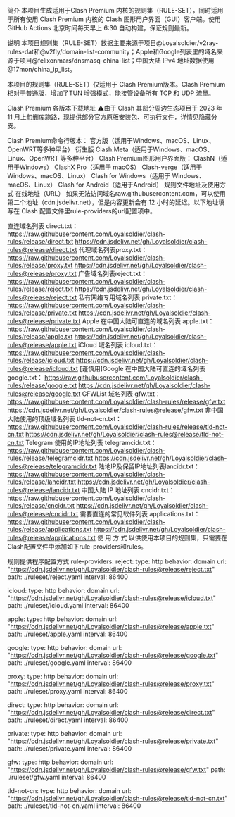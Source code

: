 简介
本项目生成适用于Clash Premium 内核的规则集（RULE-SET），同时适用于所有使用 Clash Premium 内核的 Clash 图形用户界面（GUI）客户端。使用 GitHub Actions 北京时间每天早上 6:30 自动构建，保证规则最新。

说明
本项目规则集（RULE-SET）数据主要来源于项目@Loyalsoldier/v2ray-rules-dat和@v2fly/domain-list-community；Apple和Google列表里的域名来源于项目@felixonmars/dnsmasq-china-list；中国大陆 IPv4 地址数据使用@17mon/china_ip_list。

本项目的规则集（RULE-SET）仅适用于 Clash Premium版本。Clash Premium 相对于普通版，增加了TUN 增强模式，能接管设备所有 TCP 和 UDP 流量。

Clash Premium 各版本下载地址
⚠️由于 Clash 其部分周边生态项目于 2023 年 11 月上旬删库跑路，现提供部分官方原版安装包、可执行文件，详情见隐藏分支。

Clash Premium命令行版本：
官方版（适用于Windows、macOS、Linux、OpenWRT等多种平台）
衍生版 Clash.Meta（适用于Windows、macOS、Linux、OpenWRT 等多种平台）
Clash Premium图形用户界面版：
ClashN（适用于Windows）
ClashX Pro（适用于 macOS）
Clash-verge（适用于 Windows、macOS、Linux）
Clash for Windows（适用于 Windows、macOS、Linux）
Clash for Android（适用于Android）
规则文件地址及使用方式
在线地址（URL）
如果无法访问域名raw.githubusercontent.com，可以使用第二个地址（cdn.jsdelivr.net），但是内容更新会有 12 小时的延迟。以下地址填写在 Clash 配置文件里rule-providers的url配置项中。

直连域名列表 direct.txt：
https://raw.githubusercontent.com/Loyalsoldier/clash-rules/release/direct.txt
https://cdn.jsdelivr.net/gh/Loyalsoldier/clash-rules@release/direct.txt
代理域名列表proxy.txt：
https://raw.githubusercontent.com/Loyalsoldier/clash-rules/release/proxy.txt
https://cdn.jsdelivr.net/gh/Loyalsoldier/clash-rules@release/proxy.txt
广告域名列表reject.txt：
https://raw.githubusercontent.com/Loyalsoldier/clash-rules/release/reject.txt
https://cdn.jsdelivr.net/gh/Loyalsoldier/clash-rules@release/reject.txt
私有网络专用域名列表 private.txt：
https://raw.githubusercontent.com/Loyalsoldier/clash-rules/release/private.txt
https://cdn.jsdelivr.net/gh/Loyalsoldier/clash-rules@release/private.txt
Apple 在中国大陆可直连的域名列表 apple.txt：
https://raw.githubusercontent.com/Loyalsoldier/clash-rules/release/apple.txt
https://cdn.jsdelivr.net/gh/Loyalsoldier/clash-rules@release/apple.txt
iCloud 域名列表 icloud.txt：
https://raw.githubusercontent.com/Loyalsoldier/clash-rules/release/icloud.txt
https://cdn.jsdelivr.net/gh/Loyalsoldier/clash-rules@release/icloud.txt
[谨慎用]Google 在中国大陆可直连的域名列表 google.txt：
https://raw.githubusercontent.com/Loyalsoldier/clash-rules/release/google.txt
https://cdn.jsdelivr.net/gh/Loyalsoldier/clash-rules@release/google.txt
GFWList 域名列表 gfw.txt：
https://raw.githubusercontent.com/Loyalsoldier/clash-rules/release/gfw.txt
https://cdn.jsdelivr.net/gh/Loyalsoldier/clash-rules@release/gfw.txt
非中国大陆使用的顶级域名列表 tld-not-cn.txt：
https://raw.githubusercontent.com/Loyalsoldier/clash-rules/release/tld-not-cn.txt
https://cdn.jsdelivr.net/gh/Loyalsoldier/clash-rules@release/tld-not-cn.txt
Telegram 使用的IP地址列表 telegramcidr.txt：
https://raw.githubusercontent.com/Loyalsoldier/clash-rules/release/telegramcidr.txt
https://cdn.jsdelivr.net/gh/Loyalsoldier/clash-rules@release/telegramcidr.txt
陆地IP及保留IP地址列表lancidr.txt：
https://raw.githubusercontent.com/Loyalsoldier/clash-rules/release/lancidr.txt
https://cdn.jsdelivr.net/gh/Loyalsoldier/clash-rules@release/lancidr.txt
中国大陆 IP 地址列表 cncidr.txt：
https://raw.githubusercontent.com/Loyalsoldier/clash-rules/release/cncidr.txt
https://cdn.jsdelivr.net/gh/Loyalsoldier/clash-rules@release/cncidr.txt
需要直连的常见软件列表 applications.txt：
https://raw.githubusercontent.com/Loyalsoldier/clash-rules/release/applications.txt
https://cdn.jsdelivr.net/gh/Loyalsoldier/clash-rules@release/applications.txt
使 用 方 式
以供使用本项目的规则集，只需要在Clash配置文件中添加如下rule-providers和rules。

规则提供程序配置方式
rule-providers:
  reject:
    type: http
    behavior: domain
    url: "https://cdn.jsdelivr.net/gh/Loyalsoldier/clash-rules@release/reject.txt"
    path: ./ruleset/reject.yaml
    interval: 86400

  icloud:
    type: http
    behavior: domain
    url: "https://cdn.jsdelivr.net/gh/Loyalsoldier/clash-rules@release/icloud.txt"
    path: ./ruleset/icloud.yaml
    interval: 86400

  apple:
    type: http
    behavior: domain
    url: "https://cdn.jsdelivr.net/gh/Loyalsoldier/clash-rules@release/apple.txt"
    path: ./ruleset/apple.yaml
    interval: 86400

  google:
    type: http
    behavior: domain
    url: "https://cdn.jsdelivr.net/gh/Loyalsoldier/clash-rules@release/google.txt"
    path: ./ruleset/google.yaml
    interval: 86400

  proxy:
    type: http
    behavior: domain
    url: "https://cdn.jsdelivr.net/gh/Loyalsoldier/clash-rules@release/proxy.txt"
    path: ./ruleset/proxy.yaml
    interval: 86400

  direct:
    type: http
    behavior: domain
    url: "https://cdn.jsdelivr.net/gh/Loyalsoldier/clash-rules@release/direct.txt"
    path: ./ruleset/direct.yaml
    interval: 86400

  private:
    type: http
    behavior: domain
    url: "https://cdn.jsdelivr.net/gh/Loyalsoldier/clash-rules@release/private.txt"
    path: ./ruleset/private.yaml
    interval: 86400

  gfw:
    type: http
    behavior: domain
    url: "https://cdn.jsdelivr.net/gh/Loyalsoldier/clash-rules@release/gfw.txt"
    path: ./ruleset/gfw.yaml
    interval: 86400

  tld-not-cn:
    type: http
    behavior: domain
    url: "https://cdn.jsdelivr.net/gh/Loyalsoldier/clash-rules@release/tld-not-cn.txt"
    path: ./ruleset/tld-not-cn.yaml
    interval: 86400
